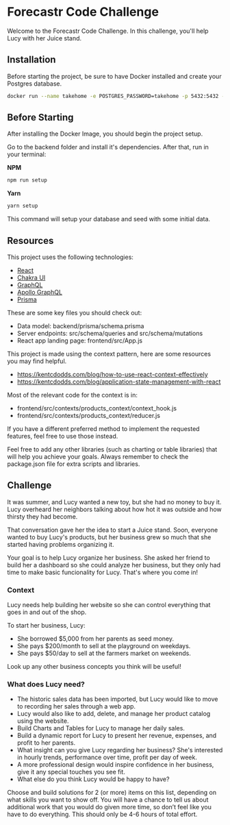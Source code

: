 # Forecastr Code Challenge

Welcome to the Forecastr Code Challenge.
In this challenge, you'll help Lucy with her Juice stand.

## Installation

Before starting the project, be sure to have Docker installed and create your Postgres database.

```bash
docker run --name takehome -e POSTGRES_PASSWORD=takehome -p 5432:5432 -d postgres
```

## Before Starting

After installing the Docker Image, you should begin the project setup.

Go to the backend folder and install it's dependencies. After that, run in your terminal:

**NPM**
```bash
npm run setup
```

**Yarn**
```bash
yarn setup
```
This command will setup your database and seed with some initial data.

## Resources

This project uses the following technologies:
- [React](https://reactjs.org)
- [Chakra UI](https://chakra-ui.com/)
- [GraphQL](https://graphql.org/)
- [Apollo GraphQL](https://www.apollographql.com/)
- [Prisma](https://www.prisma.io/)

These are some key files you should check out:
- Data model: backend/prisma/schema.prisma
- Server endpoints: src/schema/queries and src/schema/mutations
- React app landing page: frontend/src/App.js


This project is made using the context pattern, here are some resources you may find helpful.
- https://kentcdodds.com/blog/how-to-use-react-context-effectively
- https://kentcdodds.com/blog/application-state-management-with-react

Most of the relevant code for the context is in:
- frontend/src/contexts/products_context/context_hook.js
- frontend/src/contexts/products_context/reducer.js

If you have a different preferred method to implement the requested features, feel free to use those instead.

Feel free to add any other libraries (such as charting or table libraries) that will help you achieve your goals.
Always remember to check the package.json file for extra scripts and libraries.


## Challenge

It was summer, and Lucy wanted a new toy, but she had no money to buy it. Lucy overheard her neighbors talking about how hot it was outside and how thirsty they had become.

That conversation gave her the idea to start a Juice stand. Soon, everyone wanted to buy Lucy's products, but her business grew so much that she started having problems organizing it.

Your goal is to help Lucy organize her business. She asked her friend to build her a dashboard so she could analyze her business, but they only had time to make basic funcionality for Lucy. That's where you come in!

### Context
Lucy needs help building her website so she can control everything that goes in and out of the shop.

To start her business, Lucy:
- She borrowed $5,000 from her parents as seed money.
- She pays $200/month to sell at the playground on weekdays.
- She pays $50/day to sell at the farmers market on weekends.

Look up any other business concepts you think will be useful!

### What does Lucy need?
- The historic sales data has been imported, but Lucy would like to move to recording her sales through a web app.
- Lucy would also like to add, delete, and manage her product catalog using the website.
- Build Charts and Tables for Lucy to manage her daily sales.
- Build a dynamic report for Lucy to present her revenue, expenses, and profit to her parents.
- What insight can you give Lucy regarding her business? She's interested in hourly trends, performance over time, profit per day of week.
- A more professional design would inspire confidence in her business, give it any special touches you see fit.
- What else do you think Lucy would be happy to have?

Choose and build solutions for 2 (or more) items on this list, depending on what skills you want to show off. You will have a chance to tell us about additional work that you would do given more time, so don’t feel like you have to do everything. This should only be 4-6 hours of total effort.

